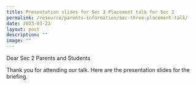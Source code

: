 ```yaml
---
title: Presentation slides for Sec 3 Placement talk for Sec 2
permalink: /resource/parents-information/sec-three-placement-talk/
date: 2023-03-23
layout: post
description: ""
image: ""
---
```

Dear Sec 2 Parents and Students

Thank you for attending our talk. Here are the presentation slides for the briefing.

